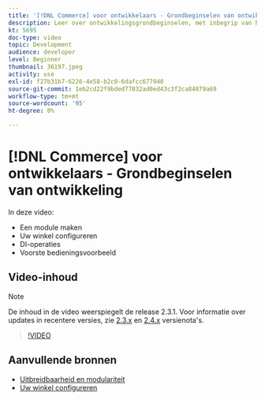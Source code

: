 ```yaml
---
title: '[!DNL Commerce] voor ontwikkelaars - Grondbeginselen van ontwikkeling'
description: Leer over ontwikkelingsgrondbeginselen, met inbegrip van het creëren van een module, het vormen van uw opslag, de verrichtingen van DI, en een voorcontrolemechanismevoorbeeld.
kt: 5695
doc-type: video
topic: Development
audience: developer
level: Beginner
thumbnail: 36197.jpeg
activity: use
exl-id: f27b31b7-6226-4e58-b2c0-6dafcc677940
source-git-commit: 1eb2cd22f9bded77032ad0ed43c3f2ca84879a69
workflow-type: tm+mt
source-wordcount: '95'
ht-degree: 0%

---
```


# [!DNL Commerce] voor ontwikkelaars - Grondbeginselen van ontwikkeling

In deze video:

- Een module maken
- Uw winkel configureren
- DI-operaties
- Voorste bedieningsvoorbeeld

## Video-inhoud

>[!NOTE]
>
>De inhoud in de video weerspiegelt de release 2.3.1. Voor informatie over updates in recentere versies, zie [ 2.3.x](https://devdocs.magento.com/guides/v2.3/release-notes/bk-release-notes.html) en [2.4.x](https://devdocs.magento.com/guides/v2.4/release-notes/bk-release-notes.html) versienota&#39;s.

>[!VIDEO](https://video.tv.adobe.com/v/36197?quality=12&learn=on)

## Aanvullende bronnen

- [Uitbreidbaarheid en modulariteit](https://devdocs.magento.com/guides/v2.4/architecture/extensibility.html)
- [Uw winkel configureren](https://devdocs.magento.com/cloud/configure/configuration-overview.html)
